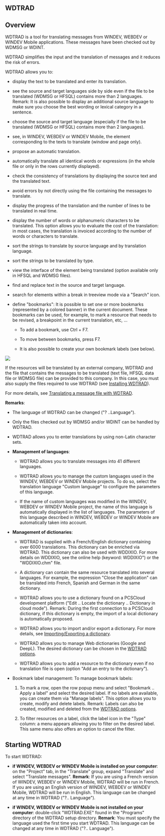 


## WDTRAD
			



<a name="NOTE1"></a>
<a name="NOTE1_1"></a>


## Overview
<a name="overview_ELTTEXTE000177"></a>
WDTRAD is a tool for translating messages from WINDEV, WEBDEV or WINDEV Mobile applications. These messages have been checked out by WDMSG or WDINT.

WDTRAD simplifies the input and the translation of messages and it reduces the risk of errors.

WDTRAD allows you to:

- display the text to be translated and enter its translation. 

- see the source and target languages side by side even if the file to be translated (WDMSG or HFSQL) contains more than 2 languages.
	Remark: It is also possible to display an additional source language to make sure you choose the best wording or lexical category in a sentence.  

- choose the source and target language (especially if the file to be translated (WDMSG or HFSQL) contains more than 2 languages).

- see, in WINDEV, WEBDEV or WINDEV Mobile, the element corresponding to the texts to translate (window and page only).

- propose an automatic translation.

- automatically translate all identical words or expressions (in the whole file or only in the rows currently displayed).

- check the consistency of translations by displaying the source text and the translated text.

- avoid errors by not directly using the file containing the messages to translate.

- display the progress of the translation and the number of lines to be translated in real time.

- display the number of words or alphanumeric characters to be translated. 
	This option allows you to evaluate the cost of the translation: in most cases, the translation is invoiced according to the number of words or characters to translate.

- sort the strings to translate by source language and by translation language.

- sort the strings to be translated by type. 

- view the interface of the element being translated (option available only in HFSQL and WDMSG files). 

- find and replace text in the source and target language.

- search for elements within a break in treeview mode via a "Search" icon. 

- define "bookmarks": It is possible to set one or more bookmarks (represented by a colored banner) in the current document. These bookmarks can be used, for example, to mark a resource that needs to be revised, a breakpoint in the current translation, etc, ... 

	- To add a bookmark, use Ctrl + F7. 

	- To move between bookmarks, press F7.  

	- It is also possible to create your own bookmark labels (see below). 






![](https://doc.pcsoft.fr/en-US/images/image.awp?langid=3&name=WDTrad%20-%20HC%20N%B0001.jpg)

If the resources will be translated by an external company, WDTRAD and the file that contains the messages to be translated (text file, HFSQL data file or WDMSG file) can be provided to this company. In this case, you must also supply the files required to use WDTRAD (see [Installing WDTRAD](../WDTrad/3518017.md)).

For more details, see [Translating a message file with WDTRAD](../WDTrad/3518016.md).

**Remarks**: 

- The language of WDTRAD can be changed ("? ..Language").

- Only the files checked out by WDMSG and/or WDINT can be handled by WDTRAD.

- WDTRAD allows you to enter translations by using non-Latin character sets. 

- **Management of languages**: 

	- WDTRAD allows you to translate messages into 41 different languages.

	- WDTRAD allows you to manage the custom languages used in the WINDEV, WEBDEV or WINDEV Mobile projects. To do so, select the translation language "Custom language" to configure the parameters of this language. 

	- If the name of custom languages was modified in the WINDEV, WEBDEV or WINDEV Mobile project, the name of this language is automatically displayed in the list of languages. The parameters of this language described in WINDEV, WEBDEV or WINDEV Mobile are automatically taken into account.




- **Management of dictionaries**: 

	- WDTRAD is supplied with a French/English dictionary containing over 6000 translations. This dictionary can be enriched via WDTRAD. This dictionary can also be used with WDDIXIO. For more details on WDDIXIO, see the online help (keyword: WDDIXIO") or the "WDDIXIO.chm" file.

	- A dictionary can contain the same resource translated into several languages. For example, the expression "Close the application" can be translated into French, Spanish and German in the same dictionary.

	- WDTRAD allows you to use a dictionary found on a PCSCloud development platform ("Edit .. Locate the dictionary .. Dictionary in cloud mode").
			Remark: During the first connection to a PCSCloud dictionary, if this dictionary is empty, the import of a local dictionary is automatically proposed.

	- WDTRAD allows you to import and/or export a dictionary. For more details, see [Importing/Exporting a dictionary](../WDTrad/3518015.md).

	- WDTRAD allows you to manage Web dictionaries (Google and DeepL). The desired dictionary can be chosen in the [WDTRAD options](../WDTrad/3518021.md).

	- WDTRAD allows you to add a resource to the dictionary even if no translation file is open (option "Add an entry to the dictionary"). 




- Bookmark label management: 
	To manage bookmark labels: 

	1. To mark a row, open the row popup menu and select "Bookmark .. Apply a label" and select the desired label. If no labels are available, you can create them via "Manage labels". This option allows you to create, modify and delete labels. 
			Remark: Labels can also be created, modified and deleted from the [WDTRAD options](../WDTrad/3518021.md). 

	2. To filter resources on a label, click the label icon in the "Type" column: a menu appears allowing you to filter on the desired label. This same menu also offers an option to cancel the filter. 







<a name="NOTE2"></a>
<a name="NOTE2_1"></a>


## Starting WDTRAD
<a name="starting_wdtrad_ELTTEXTE000201"></a>
To start WDTRAD:

- **if WINDEV, WEBDEV or WINDEV Mobile is installed on your computer**: on the "Project" tab, in the "Translate" group, expand "Translate" and select "Translate messages".
	**Remark**: If you are using a French version of WINDEV, WEBDEV or WINDEV Mobile, WDTRAD will be run in French. If you are using an English version of WINDEV, WEBDEV or WINDEV Mobile, WDTRAD will be run in English. This language can be changed at any time in WDTRAD ("?.. Language").

- **if WINDEV, WEBDEV or WINDEV Mobile is not installed on your computer**: double-click "WDTRAD.EXE" found in the "Programs" directory of the WDTRAD setup directory.
	**Remark**: You must specify the language used the first time you start WDTRAD. This language can be changed at any time in WDTRAD ("?.. Language").





